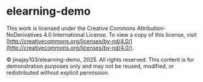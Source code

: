# elearning-demo
This work is licensed under the Creative Commons Attribution-NoDerivatives 4.0 International License.
To view a copy of this license, visit [http://creativecommons.org/licenses/by-nd/4.0/](http://creativecommons.org/licenses/by-nd/4.0/).

© jinajay103/elearning-demo, 2025. All rights reserved. This content is for demonstration purposes only and may not be reused, modified, or redistributed without explicit permission.
